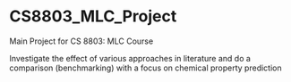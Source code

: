 # CS8803_MLC_Project
Main Project for CS 8803: MLC Course

Investigate the effect of various approaches in literature and do a comparison (benchmarking) with a focus on chemical property prediction
